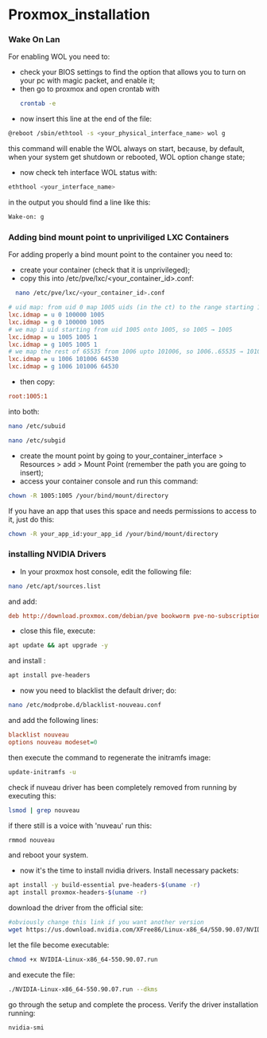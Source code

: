 # Proxmox_installation

### **Wake On Lan**
For enabling WOL you need to:
* check your BIOS settings to find the option that allows you to turn on your pc with magic packet, and enable it;
* then go to proxmox and open crontab with
  ```bash
  crontab -e
  ```
* now insert this line at the end of the file:
```bash
@reboot /sbin/ethtool -s <your_physical_interface_name> wol g
```
this command will enable the WOL always on start, because, by default, when your system get shutdown or rebooted, WOL option change state;
* now check teh interface WOL status with:
```bash
eththool <your_interface_name>
```
in the output you should find a line like this:
```bash
Wake-on: g
```
### **Adding bind mount point to unpriviliged LXC Containers**
For adding properly a bind mount point to the container you need to:
* create your container (check that it is unprivileged);
* copy this into /etc/pve/lxc/<your_container_id>.conf:
```bash
  nano /etc/pve/lxc/<your_container_id>.conf
  ```
```ini
# uid map: from uid 0 map 1005 uids (in the ct) to the range starting 100000 (on the host), so 0..1004 (ct) → 100000..101004 (host)
lxc.idmap = u 0 100000 1005
lxc.idmap = g 0 100000 1005
# we map 1 uid starting from uid 1005 onto 1005, so 1005 → 1005
lxc.idmap = u 1005 1005 1
lxc.idmap = g 1005 1005 1
# we map the rest of 65535 from 1006 upto 101006, so 1006..65535 → 101006..165535
lxc.idmap = u 1006 101006 64530
lxc.idmap = g 1006 101006 64530
```
* then copy:
```ini
root:1005:1
```
into both:
```bash
nano /etc/subuid
```
```bash
nano /etc/subgid
```
* create the mount point by going to your_container_interface > Resources > add > Mount Point (remember the path you are going to insert);
* access your container console and run this command:
```bash
chown -R 1005:1005 /your/bind/mount/directory
```
If you have an app that uses this space and needs permissions to access to it, just do this:
```bash
chown -R your_app_id:your_app_id /your/bind/mount/directory
```

### **installing NVIDIA Drivers** ###
* In your proxmox host console, edit the following file:
```bash
nano /etc/apt/sources.list
```
and add:
```ini
deb http://download.proxmox.com/debian/pve bookworm pve-no-subscription
```
* close this file, execute:
```bash
apt update && apt upgrade -y
```
and install :

```bash
apt install pve-headers
```

* now you need to blacklist the default driver; do:
```bash
nano /etc/modprobe.d/blacklist-nouveau.conf
```
and add the following lines:

```ini
blacklist nouveau
options nouveau modeset=0
```

then execute the command to regenerate the initramfs image:

```bash
update-initramfs -u
```

check if nuveau driver has been completely removed from running by executing this:
```bash
lsmod | grep nouveau
```

if there still is a voice with 'nuveau' run this:
```bash
rmmod nouveau
```

and reboot your system.

* now it's the time to install nvidia drivers.
Install necessary packets:
```bash
apt install -y build-essential pve-headers-$(uname -r)
apt install proxmox-headers-$(uname -r)
```

download the driver from the official site:
```bash
#obviously change this link if you want another version
wget https://us.download.nvidia.com/XFree86/Linux-x86_64/550.90.07/NVIDIA-Linux-x86_64-550.90.07.run
```

let the file become executable:
```bash
chmod +x NVIDIA-Linux-x86_64-550.90.07.run
```

and execute the file:
```bash
./NVIDIA-Linux-x86_64-550.90.07.run --dkms
```

go through the setup and complete the process.
Verify the driver installation running:
```bash
nvidia-smi
```



